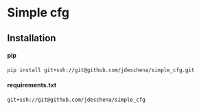# Simple cfg


## Installation

#### pip
```
pip install git+ssh://git@github.com/jdeschena/simple_cfg.git
```

#### requirements.txt
```
git+ssh://git@github.com/jdeschena/simple_cfg
```
